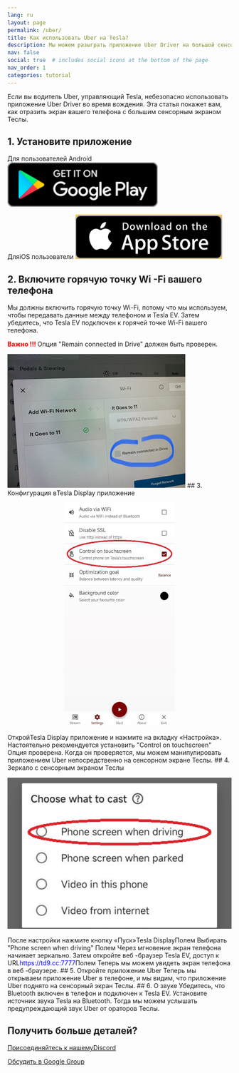 ```yaml
---
lang: ru
layout: page
permalink: /uber/
title: Как использовать Uber на Tesla?
description: Мы можем разыграть приложение Uber Driver на большой сенсорный экран Tesla во время вождения, и мы можем даже манипулировать приложением Uber на сенсорном экране Tesla напрямую.
nav: false
social: true  # includes social icons at the bottom of the page
nav_order: 1
categories: tutorial
---
```


Если вы водитель Uber, управляющий Tesla, небезопасно использовать приложение Uber Driver во время вождения. Эта статья покажет вам, как отразить экран вашего телефона с большим сенсорным экраном Теслы.

## 1. Установите приложение
Для пользователей Android
<a id = "googleplay"  href = "https://play.google.com/store/apps/details?id=io.github.blackpill.tesladisplay&referrer=utm_source%3Dgithub%26utm_medium%3Dorganic" >
<img src= "/assets/img/google-play-badge.svg"  height= "100px" >
</a>

ДляiOS пользователи
<a id = "appstore"  href = "https://apps.apple.com/app/tesdisplay-screen-mirror/id6469987744" >
<img src= "/assets/img/app-store-badge.png"  height= "100px" >
</a>

## 2. Включите горячую точку Wi -Fi вашего телефона
<p> Мы должны включить горячую точку Wi-Fi, потому что мы используем, чтобы передавать данные между телефоном и Tesla EV.
Затем убедитесь, что Tesla EV подключен к горячей точке Wi-Fi вашего телефона. </P>
<p><span style= "color: red" > <b> Важно !!! </b></span> Опция "Remain connected in Drive"  должен быть проверен. </p>
<img src= "/assets/img/wifi-connected.jpg"  height= "300px" >
## 3. Конфигурация вTesla Display приложение
<p style= "text-align: center;" >
<img src= "/assets/img/settings-nav.jpg"  alt= "The settings of Tesla Display app for using Uber"  height= "500px" >
</p>
ОткройTesla Display приложение и нажмите на вкладку «Настройка».
Настоятельно рекомендуется установить "Control on touchscreen"  Опция проверена. Когда он проверяется, мы можем манипулировать приложением Uber непосредственно на сенсорном экране Теслы.
## 4. Зеркало с сенсорным экраном Теслы
<p style= "text-align: center;" >
<img src= "/assets/img/phone-screen.jpg"  alt= "The start choice of Tesla Display app for using Uber"  width= "540px" >
</p>
После настройки нажмите кнопку «Пуск»Tesla DisplayПолем Выбирать "Phone screen when driving" Полем Через мгновение экран телефона начинает зеркально.
Затем откройте веб -браузер Tesla EV, доступ к URL<span style= "color:blue" >https://td9.cc:7777</span>Полем Теперь мы можем увидеть экран телефона в веб -браузере.
## 5. Откройте приложение Uber
Теперь мы открываем приложение Uber в телефоне, и мы видим, что приложение Uber поднято на сенсорный экран Теслы.
## 6. О звуке
Убедитесь, что Bluetooth включен в телефон и подключен к Tesla EV.
Установите источник звука Tesla на Bluetooth.
Тогда мы можем услышать предупреждающий звук Uber от ораторов Теслы.

## Получить больше деталей?
<p> <a href = "https://discord.gg/Tvbs9uWcN9"  цель = "_blank" > Присоединяйтесь к нашемуDiscord</a> </p>
<p> <a href = "https://groups.google.com/g/tesla-display"  цель = "_blank" > Обсудить в Google Group </a> </p>

